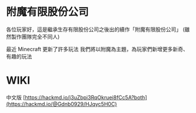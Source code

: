 # 附魔有限股份公司
各位玩家好，這是繼承生存有限股份公司之後出的續作「附魔有限股份公司」
(雖然製作團隊完全不同人)

最近 Minecraft 更新了許多玩法
我們將以附魔為主題，為玩家們新增更多新奇、有趣的玩法

# WIKI
中文版 [https://hackmd.io/j3uZbpi3RqOkruei8fCc5A?both](https://hackmd.io/@Gdnb0929/HJqyc5H0C)
